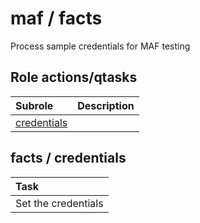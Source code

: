 # maf / facts 
Process sample credentials for MAF testing  
  






## Role actions/qtasks

| Subrole | Description |
| :------ | :---------- |
| [credentials](#facts--credentials) |  |




## facts / credentials


| Task |
| :--- |
| Set the credentials |




